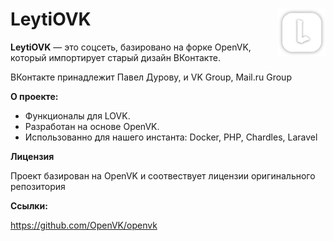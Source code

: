 # <img align="right" src="/Web/static/img/logo_shadow_lovk.png" alt="openvk" title="openvk" width="15%">LeytiOVK


**LeytiOVK** — это соцсеть, базировано на форке OpenVK, который импортирует старый дизайн ВКонтакте.

ВКонтакте принадлежит Павел Дурову, и VK Group, Mail.ru Group

**О проекте:**

* Функционалы для LOVK.
* Разработан на основе OpenVK.
* Использованно для нашего инстанта: Docker, PHP, Chardles, Laravel

**Лицензия**

Проект базирован на OpenVK и соотвествует лицензии оригинального репозитория

**Ссылки:**

https://github.com/OpenVK/openvk
